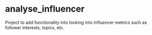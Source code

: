 # analyse_influencer
Project to add functionality into looking into influencer metrics such as follower interests, topics, etc.
